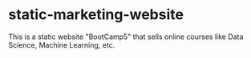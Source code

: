 # static-marketing-website
This is a static website "BootCamp5" that sells online courses like Data Science, Machine Learning, etc.
